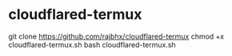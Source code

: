 # cloudflared-termux 
git clone https://github.com/rajbhx/cloudflared-termux 
chmod +x cloudflared-termux.sh
bash cloudflared-termux.sh
